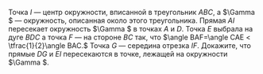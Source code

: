 Точка $I$ — центр окружности, вписанной в треугольник $ABC$, а $\Gamma $ — окружность, описанная около этого треугольника. Прямая $AI$ пересекает окружность $\Gamma $ в точках $A$  и $D$. Точка $E$ выбрала на дуге $BDC$ а точка $F$ — на стороне $BC$ так, что $\angle BAF=\angle CAE < \tfrac{1}{2}\angle BAC.$ Точка $G$ — середина отрезка $IF$. Докажите, что прямые $DG$ и $EI$ пересекаются в точке, лежащей на окружности $\Gamma $.